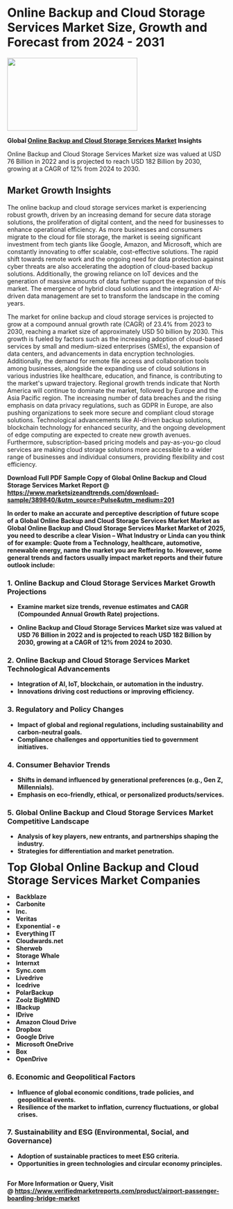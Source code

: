 <H1>Online Backup and Cloud Storage Services Market Size, Growth and Forecast from 2024 - 2031</H1><img class="aligncenter size-medium wp-image-584254" src="https://thirdeyenews.in/wp-content/uploads/2024/09/Global-Market-Research-300x168.jpeg" alt="" width="300" height="168" /><p><strong>Global&nbsp;<a href="https://www.marketsizeandtrends.com/download-sample/389840/&amp;utm_source=Pulse&amp;utm_medium=201">Online Backup and Cloud Storage Services Market</a> Insights</strong></p><p>Online Backup and Cloud Storage Services Market size was valued at USD 76 Billion in 2022 and is projected to reach USD 182 Billion by 2030, growing at a CAGR of 12% from 2024 to 2030.</p><p><h2>Market Growth Insights</h2> <p>The online backup and cloud storage services market is experiencing robust growth, driven by an increasing demand for secure data storage solutions, the proliferation of digital content, and the need for businesses to enhance operational efficiency. As more businesses and consumers migrate to the cloud for file storage, the market is seeing significant investment from tech giants like Google, Amazon, and Microsoft, which are constantly innovating to offer scalable, cost-effective solutions. The rapid shift towards remote work and the ongoing need for data protection against cyber threats are also accelerating the adoption of cloud-based backup solutions. Additionally, the growing reliance on IoT devices and the generation of massive amounts of data further support the expansion of this market. The emergence of hybrid cloud solutions and the integration of AI-driven data management are set to transform the landscape in the coming years.</p> <p><strong></strong></p> <p>The market for online backup and cloud storage services is projected to grow at a compound annual growth rate (CAGR) of 23.4% from 2023 to 2030, reaching a market size of approximately USD 50 billion by 2030. This growth is fueled by factors such as the increasing adoption of cloud-based services by small and medium-sized enterprises (SMEs), the expansion of data centers, and advancements in data encryption technologies. Additionally, the demand for remote file access and collaboration tools among businesses, alongside the expanding use of cloud solutions in various industries like healthcare, education, and finance, is contributing to the market's upward trajectory. Regional growth trends indicate that North America will continue to dominate the market, followed by Europe and the Asia Pacific region. The increasing number of data breaches and the rising emphasis on data privacy regulations, such as GDPR in Europe, are also pushing organizations to seek more secure and compliant cloud storage solutions. Technological advancements like AI-driven backup solutions, blockchain technology for enhanced security, and the ongoing development of edge computing are expected to create new growth avenues. Furthermore, subscription-based pricing models and pay-as-you-go cloud services are making cloud storage solutions more accessible to a wider range of businesses and individual consumers, providing flexibility and cost efficiency. <p><strong></p><p><span class=""><strong>Download Full PDF Sample Copy of Global Online Backup and Cloud Storage Services Market Report</strong> @ <a href="https://www.marketsizeandtrends.com/download-sample/389840/&amp;utm_source=Pulse&amp;utm_medium=201" target="_blank">https://www.marketsizeandtrends.com/download-sample/389840/&amp;utm_source=Pulse&amp;utm_medium=201</a></span></p><p>In order to make an accurate and perceptive description of future scope of a Global&nbsp;Online Backup and Cloud Storage Services Market Market as Global&nbsp;Online Backup and Cloud Storage Services Market Market of 2025, you need to describe a clear Vision &ndash; What Industry or Linda can you think of for example: Quote from a Technology, healthcare, automotive, renewable energy, name the market you are Reffering to. However, some general trends and factors usually impact market reports and their future outlook include:</p><h3>1.&nbsp;<strong>Online Backup and Cloud Storage Services Market Growth Projections</strong></h3><ul><li>Examine market size trends, revenue estimates and CAGR (Compounded Annual Growth Rate) projections.</li><li><p>Online Backup and Cloud Storage Services Market size was valued at USD 76 Billion in 2022 and is projected to reach USD 182 Billion by 2030, growing at a CAGR of 12% from 2024 to 2030.</p></li></ul><h3>2.&nbsp;<strong>Online Backup and Cloud Storage Services Market Technological Advancements</strong></h3><ul><li>Integration of AI, IoT, blockchain, or automation in the industry.</li><li>Innovations driving cost reductions or improving efficiency.</li></ul><h3>3.&nbsp;<strong>Regulatory and Policy Changes</strong></h3><ul><li>Impact of global and regional regulations, including sustainability and carbon-neutral goals.</li><li>Compliance challenges and opportunities tied to government initiatives.</li></ul><h3>4.&nbsp;<strong>Consumer Behavior Trends</strong></h3><ul><li>Shifts in demand influenced by generational preferences (e.g., Gen Z, Millennials).</li><li>Emphasis on eco-friendly, ethical, or personalized products/services.</li></ul><h3>5.&nbsp;<strong>Global Online Backup and Cloud Storage Services Market Competitive Landscape</strong></h3><ul><li>Analysis of key players, new entrants, and partnerships shaping the industry.</li><li>Strategies for differentiation and market penetration.</li></ul><p data-pm-slice="1 1 []"><span style="color: inherit; font-family: inherit; font-size: 25px;">Top Global Online Backup and Cloud Storage Services Market Companies</span></p><div class="" data-test-id=""><p><li>Backblaze</li><li> Carbonite</li><li> Inc.</li><li> Veritas</li><li> Exponential - e</li><li> Everything IT</li><li> Cloudwards.net</li><li> Sherweb</li><li> Storage Whale</li><li> Internxt</li><li> Sync.com</li><li> Livedrive</li><li> Icedrive</li><li> PolarBackup</li><li> Zoolz BigMIND</li><li> IBackup</li><li> IDrive</li><li> Amazon Cloud Drive</li><li> Dropbox</li><li> Google Drive</li><li> Microsoft OneDrive</li><li> Box</li><li> OpenDrive</li></p></div><h3>6.&nbsp;<strong>Economic and Geopolitical Factors</strong></h3><ul><li>Influence of global economic conditions, trade policies, and geopolitical events.</li><li>Resilience of the market to inflation, currency fluctuations, or global crises.</li></ul><h3>7.&nbsp;<strong>Sustainability and ESG (Environmental, Social, and Governance)</strong></h3><ul><li>Adoption of sustainable practices to meet ESG criteria.</li><li>Opportunities in green technologies and circular economy principles.</li></ul><h2><strong style="font-size: 14px;">For More Information or Query, Visit @&nbsp;</strong><a style="background-color: #ffffff; font-size: 14px;" href="https://www.marketsizeandtrends.com/report/online-backup-and-cloud-storage-services-market/" target="_blank">https://www.verifiedmarketreports.com/product/airport-passenger-boarding-bridge-market</a></h2>